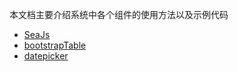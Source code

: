 本文档主要介绍系统中各个组件的使用方法以及示例代码
* [SeaJs](seajs/README.md)
* [bootstrapTable](table/README.md)
* [datepicker](datepicker/README.md)

